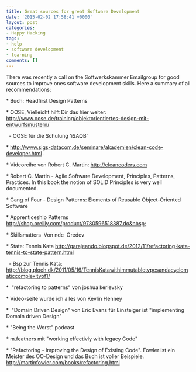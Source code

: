 ```yaml
---
title: Great sources for great Software Development
date: '2015-02-02 17:58:41 +0000'
layout: post
categories:
- Happy Hacking
tags:
- help
- software development
- learning
comments: []
---
```

There was recently a call on the Softwerkskammer Emailgroup for good sources to improve ones software development skills. Here a summary of all recommendations:

\* Buch: Headfirst Design Patterns

\* OOSE, Vielleicht hilft Dir das hier weiter: <http://www.oose.de/training/objektorientiertes-design-mit-entwurfsmustern/>

&nbsp; - OOSE für die Schulung 'iSAQB'

\* <http://www.sigs-datacom.de/seminare/akademien/clean-code-developer.html> .

\* Videoreihe von Robert C. Martin: <http://cleancoders.com>

\* Robert C. Martin - Agile Software Development, Principles, Patterns, Practices. In this book the notion of SOLID Principles is very well documented.&nbsp;

\* Gang of Four - Design Patterns: Elements of Reusable Object-Oriented Software

\* Apprenticeship Patterns <http://shop.oreilly.com/product/9780596518387.do&nbsp;>

\* Skillsmatters &nbsp;Von ndc &nbsp;Oredev

\* State: Tennis Kata <http://garajeando.blogspot.de/2012/11/refactoring-kata-tennis-to-state-pattern.html>

&nbsp; - Bsp zur Tennis Kata: <http://blog.ploeh.dk/2011/05/16/TennisKatawithimmutabletypesandacyclomaticcomplexityof1/>

\* &nbsp;"refactoring to patterns" von joshua kerievsky

\* Video-seite wurde ich alles von Kevlin Henney

\* &nbsp;"Domain Driven Design" von Eric Evans für Einsteiger ist "implementing Domain driven Design"

\* "Being the Worst" podcast&nbsp;

\* m.feathers mit "working effectivly with legacy Code"

\* "Refactoring - Improving the Design of Existing Code". Fowler ist ein Meister des OO-Design und das Buch ist voller Beispiele. <http://martinfowler.com/books/refactoring.html>